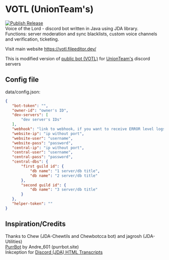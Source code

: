 # VOTL (UnionTeam's)
 [![Publish Release](https://github.com/FileEditor97/VOTL-union/actions/workflows/gradle.yml/badge.svg)](https://github.com/FileEditor97/VOTL-union/actions/workflows/gradle.yml)  
 Voice of the Lord - discord bot written in Java using JDA library.  
 Functions: server moderation and sync blacklists, custom voice channels and verification, ticketing.  

 Visit main website https://votl.fileeditor.dev/  

 This is modified version of [public bot (VOTL)](https://github.com/FileEditor97/VOTL) for [UnionTeam's](https://unionteams.ru) discord servers  

## Config file
 data/config.json:
 ```json
 {
	"bot-token": "",
	"owner-id": "owner's ID",
	"dev-servers": [
		"dev server's IDs"
	],
	"webhook": "link to webhook, if you want to receive ERROR level logs",
	"website-ip": "ip without port",
	"website-user": "username",
	"website-pass": "password",
	"central-ip": "ip without port",
	"central-user": "username",
	"central-pass": "password",
	"central-dbs": {
		"first guild id": {
			"db name": "1 server/db title",
			"db name": "2 server/db title"
		},
		"second guild id": {
			"db name": "3 server/db title"
		}
	},
	"helper-token": ""
 }
 ```

## Inspiration/Credits
 Thanks to Chew (JDA-Chewtils and Chewbotcca bot) and jagrosh (JDA-Utilities)  
 [PurrBot](github.com/purrbot-site/PurrBot) by Andre_601 (purrbot.site)  
 Inkception for [Discord (JDA) HTML Transcripts](https://github.com/Inkception/discord-html-transcripts)
